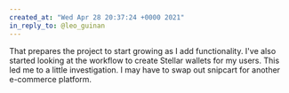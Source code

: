 ```yaml
---
created_at: "Wed Apr 28 20:37:24 +0000 2021"
in_reply_to: @leo_guinan
---
```


That prepares the project to start growing as I add functionality. I've also started looking at the workflow to create Stellar wallets for my users. This led me to a little investigation. I may have to swap out snipcart for another e-commerce platform.